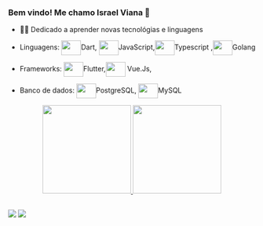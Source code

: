 ### Bem vindo! Me chamo Israel Viana 👋

- 👨‍🎓 Dedicado a aprender novas tecnológias e linguagens


- Linguagens: <img align="center"  height="30" width="40"   src="https://cdn.jsdelivr.net/gh/devicons/devicon/icons/dart/dart-original.svg"/>Dart, <img align="center"  height="30" width="40" src="https://cdn.jsdelivr.net/gh/devicons/devicon/icons/javascript/javascript-original.svg" />JavaScript,<img align="center"  height="30" width="40" src="https://cdn.jsdelivr.net/gh/devicons/devicon/icons/javascript/javascript-original.svg](https://icons8.com.br/icon/uJM6fQYqDaZK/typescript)" />Typescript ,<img align="center"  height="30" width="40" src="https://cdn.jsdelivr.net/gh/devicons/devicon/icons/go/go-original-wordmark.svg">Golang
- Frameworks: <img align="center"  height="30" width="40" src="https://cdn.jsdelivr.net/gh/devicons/devicon/icons/flutter/flutter-original.svg">Flutter,<img align="center"  height="30" width="40"  src="https://cdn.jsdelivr.net/gh/devicons/devicon/icons/vuejs/vuejs-original.svg"> Vue.Js, 
- Banco de dados: <img align="center"  height="30" width="40" src="https://cdn.jsdelivr.net/gh/devicons/devicon/icons/postgresql/postgresql-original.svg">PostgreSQL, <img align="center"  height="30" width="40" src="https://cdn.jsdelivr.net/gh/devicons/devicon/icons/mysql/mysql-original.svg">MySQL


<div align="center">
  <a href="https://github.com/israelviana">
  <img height="180em" src="https://github-readme-stats.vercel.app/api?username=israelviana&show_icons=true&theme=tokyonight&include_all_commits=true&count_private=true"/>
  <img height="180em" src="https://github-readme-stats.vercel.app/api/top-langs/?username=israelviana&layout=compact&langs_count=7&theme=tokyonight"/>
</div>

##

<div> 
  <a href = "mailto:israelviana232@gmail.com"><img src="https://img.shields.io/badge/-Gmail-%23333?style=for-the-badge&logo=gmail&logoColor=white" target="_blank"></a>
  <a href="https://www.linkedin.com/in/israel-viana-361840228/" target="_blank"><img src="https://img.shields.io/badge/-LinkedIn-%230077B5?style=for-the-badge&logo=linkedin&logoColor=white" target="_blank"></a> 
 
</div>



